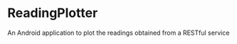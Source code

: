 ReadingPlotter
==============

An Android application to plot the readings obtained from a RESTful service
